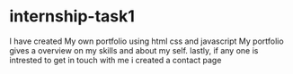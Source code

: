 # internship-task1
I have created My own portfolio using html css and javascript
My portfolio gives a overview on my skills and about my self.
lastly, if any one is intrested to get in touch with me i created a contact page 

